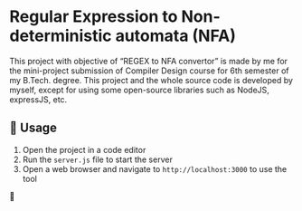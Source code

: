 # Regular Expression to Non-deterministic automata (NFA)
This project with objective of “REGEX to NFA  convertor” is made by me for the mini-project submission of Compiler Design course for 6th semester of my B.Tech. degree. This project and the whole source code is developed by myself, except for using some open-source libraries such as NodeJS, expressJS, etc.


🔧 Usage
--------

1.  Open the project in a code editor
2.  Run the `server.js` file to start the server
3.  Open a web browser and navigate to `http://localhost:3000` to use the tool

🤝 
